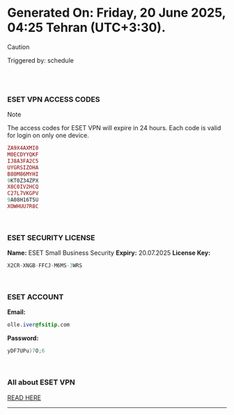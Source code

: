 # Generated On: Friday, 20 June 2025, 04:25 Tehran (UTC+3:30).

> [!CAUTION]
> Triggered by: schedule

<br><br>

### ESET VPN ACCESS CODES

> [!NOTE]
> The access codes for ESET VPN will expire in 24 hours.
> Each code is valid for login on only one device.

```ruby
ZA9X4AXMI0
M0ECDYYQKF
IJ8A3FA2C5
UYGRSIZOHA
B80M86MYHI
9KT0Z34ZPX
X8C0IV2HCQ
C27L7VKGPV
9A08H16T5U
XOWHUU7R8C
```

<br>

### ESET SECURITY LICENSE

**Name:** ESET Small Business Security
**Expiry:** 20.07.2025
**License Key:**

```POV-Ray SDL
X2CR-XNGB-FFCJ-M6MS-3WRS
```

<br>

### ESET ACCOUNT

**Email:**

```CSS
olle.iver@fsitip.com
```

**Password:**

```POV-Ray SDL
yDF7UPu)7O;6
```

<br>

### All about ESET VPN

[READ HERE](https://t.me/F_NiREvil/2113)

---

<br><br>

